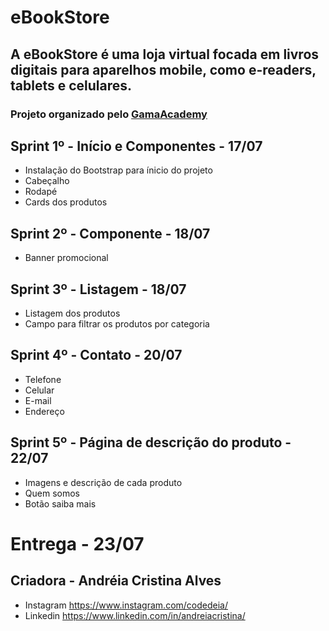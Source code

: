 # eBookStore
## A eBookStore é uma loja virtual focada em livros digitais para aparelhos mobile, como e-readers, tablets e celulares.

### Projeto organizado pelo [GamaAcademy](https://www.gama.academy/)


## Sprint 1º - Início e Componentes - 17/07
* Instalação do Bootstrap para ínicio do projeto
* Cabeçalho
* Rodapé
* Cards dos produtos


## Sprint 2º - Componente - 18/07
* Banner promocional


## Sprint 3º - Listagem - 18/07
* Listagem dos produtos
* Campo para filtrar os produtos por categoria


## Sprint 4º - Contato - 20/07
* Telefone
* Celular
* E-mail
* Endereço
 

## Sprint 5º - Página de descrição do produto - 22/07
* Imagens e descrição de cada produto
* Quem somos
* Botão saiba mais

#  Entrega - 23/07

## Criadora - Andréia Cristina Alves
* Instagram https://www.instagram.com/codedeia/
* Linkedin https://www.linkedin.com/in/andreiacristina/


